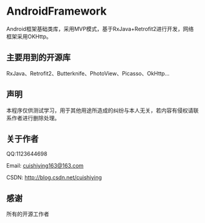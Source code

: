 # AndroidFramework

Android框架基础类库，采用MVP模式，基于RxJava+Retrofit2进行开发，网络框架采用OKHttp。

主要用到的开源库
---------------
RxJava、Retrofit2、Butterknife、PhotoView、Picasso、OkHttp...

声明
---------------
本程序仅供测试学习，用于其他用途所造成的纠纷与本人无关，若内容有侵权请联系作者进行删除处理。

关于作者
---------------
QQ:1123644698

Email: cuishiying163@163.com

CSDN: http://blog.csdn.net/cuishiying

感谢
---------------
所有的开源工作者
